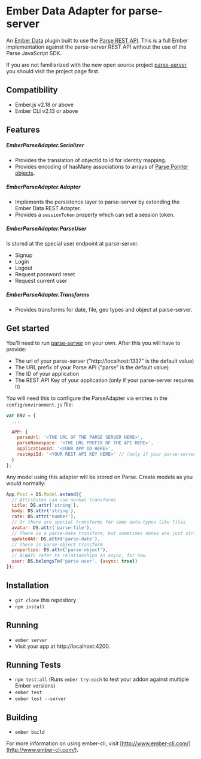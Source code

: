 # Ember Data Adapter for parse-server

An [Ember Data](https://github.com/emberjs/data) plugin built to use the [Parse REST API](https://docs.parseplatform.org/rest/guide/). This is a full Ember implementation against the parse-server REST API without the use of the Parse JavaScript SDK.

If you are not familiarized with the new open source project [parse-server](https://github.com/ParsePlatform/parse-server), you should visit the project page first.

## Compatibility

* Ember.js v2.18 or above
* Ember CLI v2.13 or above

## Features

##### EmberParseAdapter.Serializer

* Provides the translation of objectId to id for identity mapping.
* Provides encoding of hasMany associations to arrays of [Parse Pointer objects](https://docs.parseplatform.org/rest/guide/#arrays).

##### EmberParseAdapter.Adapter

* Implements the persistence layer to parse-server by extending the Ember Data REST Adapter.
* Provides a `sessionToken` property which can set a session token.

##### EmberParseAdapter.ParseUser

Is stored at the special user endpoint at parse-server.

* Signup
* Login
* Logout
* Request password reset
* Request current user

##### EmberParseAdapter.Transforms

* Provides transforms for date, file, geo types and object at parse-server.

## Get started

You'll need to run [parse-server](https://github.com/ParsePlatform/parse-server) on your own. After this you will have to provide:

* The url of your parse-server ("http://localhost:1337" is the default value)
* The URL prefix of your Parse API ("parse" is the default value)
* The ID of your application
* The REST API Key of your application (only if your parse-server requires it)

You will need this to configure the ParseAdapter via entries in the `config/environment.js` file:

```javascript
var ENV = {
  ...

  APP: {
    parseUrl: '<THE URL OF THE PARSE SERVER HERE>',
    parseNamespace: '<THE URL PREFIX OF THE API HERE>',
    applicationId: '<YOUR APP ID HERE>',
    restApiId: '<YOUR REST API KEY HERE>' // (only if your parse-server requires it)
  }
};
```

Any model using this adapter will be stored on Parse.
Create models as you would normally:

```javascript
App.Post = DS.Model.extend({
  // Attributes can use normal transforms
  title: DS.attr('string'),
  body: DS.attr('string'),
  rate: DS.attr('number'),
  // Or there are special transforms for some data-types like files
  avatar: DS.attr('parse-file'),
  // There is a parse-date transform, but sometimes dates are just strings
  updatedAt: DS.attr('parse-date'),
  // There is parse-object transform
  properties: DS.attr('parse-object'),
  // ALWAYS refer to relationships as async, for now.
  user: DS.belongsTo('parse-user', {async: true})
});
```

## Installation

* `git clone` this repository
* `npm install`

## Running

* `ember server`
* Visit your app at http://localhost:4200.

## Running Tests

* `npm test:all` (Runs `ember try:each` to test your addon against multiple Ember versions)
* `ember test`
* `ember test --server`

## Building

* `ember build`

For more information on using ember-cli, visit [http://www.ember-cli.com/](http://www.ember-cli.com/).
